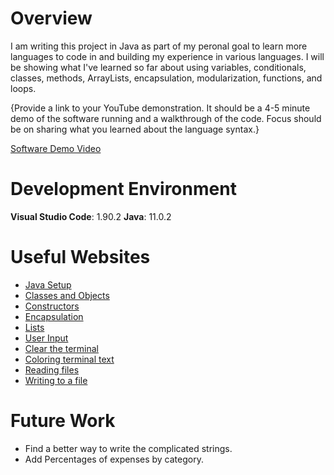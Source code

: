 # Overview

I am writing this project in Java as part of my peronal goal to learn more languages to code in and building my experience in various languages. I will be showing what I've learned so far about using variables, conditionals, classes, methods, ArrayLists, encapsulation, modularization, functions, and loops.

{Provide a link to your YouTube demonstration. It should be a 4-5 minute demo of the software running and a walkthrough of the code. Focus should be on sharing what you learned about the language syntax.}

[Software Demo Video](http://youtube.link.goes.here)

# Development Environment

**Visual Studio Code**: 1.90.2
**Java**: 11.0.2

# Useful Websites

- [Java Setup](https://code.visualstudio.com/docs/java/java-tutorial)
- [Classes and Objects](https://www.youtube.com/watch?v=IUqKuGNasdM)
- [Constructors](https://www.w3schools.com/java/java_constructors.asp)
- [Encapsulation](https://www.w3schools.com/java/java_encapsulation.asp)
- [Lists](https://www.geeksforgeeks.org/initializing-a-list-in-java/)
- [User Input](https://www.w3schools.com/java/java_user_input.asp)
- [Clear the terminal](https://www.javatpoint.com/how-to-clear-screen-in-java#:~:text=%5C033%5BH%3A%20It%20moves,the%20end%20of%20the%20screen.)
- [Coloring terminal text](https://stackoverflow.com/questions/5762491/how-to-print-color-in-console-using-system-out-println)
- [Reading files](https://www.geeksforgeeks.org/different-ways-reading-text-file-java/#)
- [Writing to a file](https://www.geeksforgeeks.org/java-program-to-write-into-a-file/?ref=lbp)

# Future Work

- Find a better way to write the complicated strings.
- Add Percentages of expenses by category.